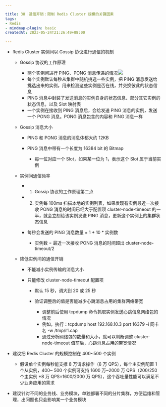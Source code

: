 ```yaml
---

title: 38｜通信开销：限制 Redis Cluster 规模的关键因素
tags:
- Redis
- mindmap-plugin: basic
createdAt: 2023-05-24T21:26:49+08:00

---
```


- Redis Cluster 实例间以 Gossip 协议进行通信的机制

  - Gossip 协议的工作原理

    - 两个实例间进行 PING、PONG 消息传递的情况![](https://cdn.nlark.com/yuque/0/2022/png/958759/1667535602136-4f62ef06-a7a1-414c-a5c3-bacb481945d2.png)
    - 每个实例默认每秒从集群中随机挑选一些实例，把 PING 消息发送给挑选出来的实例，用来检测这些实例是否在线，并交换彼此的状态信息
    - PING 消息中封装了发送消息的实例自身的状态信息、部分其它实例的状态信息，以及 Slot 映射表
    - 一个实例在接收到 PING 消息后，会给发送 PING 消息的实例，发送一个 PONG 消息。PONG 消息包含的内容和 PING 消息一样

  - Gossip 消息大小

    - PING 和 PONG 消息的消息体都大约 12KB
    - PING 消息中带有一个长度为 16384 bit 的 Bitmap

      - 每一位对应一个 Slot，如果某一位为 1，表示这个 Slot 属于当前实例

  - 实例间通信频率

    - 1. Gossip 协议的工作原理第二点
    - 2. 实例每 100ms 扫描本地的实例列表，如果发现有实例最近一次接收 PONG 消息的时间已经大于配置项 cluster-node-timeout 的一半，就会立刻给该实例发送 PING 消息，更新这个实例上的集群状态信息
    - 每秒会发送的 PING 消息数量 = 1 + 10 * 实例数

      - 实例数 = 最近一次接收 PONG 消息的时间超出 cluster-node-timeout/2

  - 降低实例间的通信开销

    - 不能减小实例传输的消息大小
    - 只能修改 cluster-node-timeout 配置项

      - 默认 15 秒，调大到 20 或 25 秒
      - 验证调整后的值是否能减少心跳消息占用的集群网络带宽

        - 调整前后使用 tcpdump 命令抓取实例发送心跳信息网络包的情况
        - 例如，执行：tcpdump host 192.168.10.3 port 16379 -i 网卡名 -w /tmp/r1.cap
        - 通过分析网络包的数量和大小，就可以判断调整 cluster-node-timeout 值前后，心跳消息占用的带宽情况

- 建议把 Redis Cluster 的规模控制在 400~500 个实例

  - 假设单个实例每秒能支撑 8 万请求操作（8 万 QPS），每个主实例配置 1 个从实例，400~ 500 个实例可支持 1600 万~2000 万 QPS（200/250 个主实例 *8 万 QPS=1600/2000 万 QPS），这个吞吐量性能可以满足不少业务应用的需求

- 建议针对不同的业务线、业务模块，单独部署不同的分片集群，方便运维和管理，出问题也只会影响某一个业务模块
